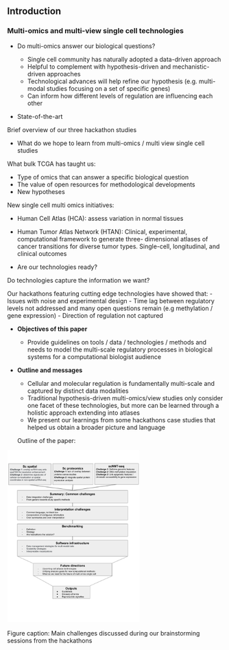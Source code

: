 ## Introduction 

### Multi-omics and multi-view single cell technologies

- Do multi-omics answer our biological questions?

    - Single cell community has naturally adopted a data-driven approach
    - Helpful to complement with hypothesis-driven and mechanistic-driven
    approaches
    - Technological advances will help refine our hypothesis (e.g. multi-modal
    studies focusing on a set of specific genes)
    - Can inform how different levels of regulation are influencing each other


- State-of-the-art

Brief overview of our three hackathon studies


- What do we hope to learn from multi-omics / multi view single cell studies

What bulk TCGA has taught us:

 - Type of omics that can answer a specific biological question
 - The value of open resources for methodological developments
 - New hypotheses

New single cell multi omics initiatives:

 - Human Cell Atlas (HCA): assess variation in normal tissues
 - Human Tumor Atlas Network (HTAN):
      Clinical, experimental, computational framework to generate three- dimensional atlases of cancer transitions for diverse tumor types. Single-cell, longitudinal, and clinical outcomes

-  Are our technologies ready? 

  Do technologies capture the information we want?
  
  Our hackathons featuring cutting edge technologies have showed that:
    - Issues with noise and experimental design
    - Time lag between regulatory levels not addressed and many open questions
remain (e.g methylation / gene expression)
    - Direction of regulation not captured
    
    
- **Objectives of this paper**
    - Provide guidelines on tools / data / technologies / methods and needs to model the multi-scale regulatory processes in biological systems for a computational biologist audience
    
    
- **Outline and messages**
    - Cellular and molecular regulation is fundamentally multi-scale and captured by distinct data modalities
    - Traditional hypothesis-driven multi-omics/view studies only consider one facet of these technologies, but more can be learned through a holistic approach extending into atlases
    - We present our learnings from some hackathons case studies that helped us obtain a broader picture and language
    
    
    Outline of the paper: 

<img src="images/Outline.png" alt="Outline of the main themes following our brainstorming sessions from the hackathons (KA Le Cao)" height="400"/>

Figure caption: Main challenges discussed during our brainstorming sessions from the hackathons




